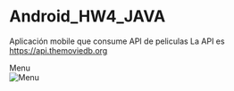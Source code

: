 # Android_HW4_JAVA
Aplicación mobile que consume API de peliculas
La API es https://api.themoviedb.org

Menu<br/>
![Menu](https://user-images.githubusercontent.com/3135326/50428746-52dc6880-0890-11e9-9ef3-d585047cbd2c.JPG)
